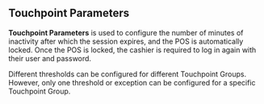 ## Touchpoint Parameters 

**Touchpoint Parameters** is used to configure the number of minutes of inactivity after which the session expires, and the POS is automatically locked. Once the POS is locked, the cashier is required to log in again with their user and password.

Different thresholds can be configured for different Touchpoint Groups. However, only one threshold or exception can be configured for a specific Touchpoint Group.